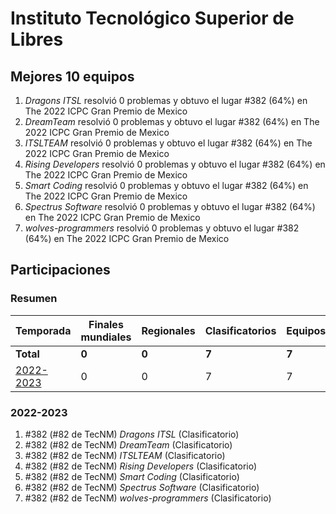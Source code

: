 ---
---

# Instituto Tecnológico Superior de Libres

## Mejores 10 equipos

1. _Dragons ITSL_ resolvió 0 problemas y obtuvo el lugar #382 (64%) en The 2022 ICPC Gran Premio de Mexico
1. _DreamTeam_ resolvió 0 problemas y obtuvo el lugar #382 (64%) en The 2022 ICPC Gran Premio de Mexico
1. _ITSLTEAM_ resolvió 0 problemas y obtuvo el lugar #382 (64%) en The 2022 ICPC Gran Premio de Mexico
1. _Rising Developers_ resolvió 0 problemas y obtuvo el lugar #382 (64%) en The 2022 ICPC Gran Premio de Mexico
1. _Smart Coding_ resolvió 0 problemas y obtuvo el lugar #382 (64%) en The 2022 ICPC Gran Premio de Mexico
1. _Spectrus Software_ resolvió 0 problemas y obtuvo el lugar #382 (64%) en The 2022 ICPC Gran Premio de Mexico
1. _wolves-programmers_ resolvió 0 problemas y obtuvo el lugar #382 (64%) en The 2022 ICPC Gran Premio de Mexico

## Participaciones

### Resumen

| Temporada | Finales mundiales | Regionales | Clasificatorios | Equipos |
| --- | --- | --- | --- | --- |
| **Total** | **0** | **0** | **7** | **7** |
| [2022-2023](#2022-2023) | 0 | 0 | 7 | 7 |

### 2022-2023

1. #382 (#82 de TecNM) _Dragons ITSL_ (Clasificatorio)
1. #382 (#82 de TecNM) _DreamTeam_ (Clasificatorio)
1. #382 (#82 de TecNM) _ITSLTEAM_ (Clasificatorio)
1. #382 (#82 de TecNM) _Rising Developers_ (Clasificatorio)
1. #382 (#82 de TecNM) _Smart Coding_ (Clasificatorio)
1. #382 (#82 de TecNM) _Spectrus Software_ (Clasificatorio)
1. #382 (#82 de TecNM) _wolves-programmers_ (Clasificatorio)



